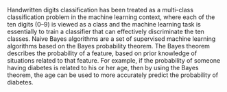 Handwritten digits classification has been treated as a multi-class classification problem in the machine learning context, where each of the ten digits (0–9) is viewed as a class and the machine learning task is essentially to train a classifier that can effectively discriminate the ten classes. Naive Bayes algorithms are a set of supervised machine learning algorithms based on the Bayes probability theorem. The Bayes theorem describes the probability of a feature, based on prior knowledge of situations related to that feature. For example, if the probability of someone having diabetes is related to his or her age, then by using the Bayes theorem, the age can be used to more accurately predict the probability of diabetes.